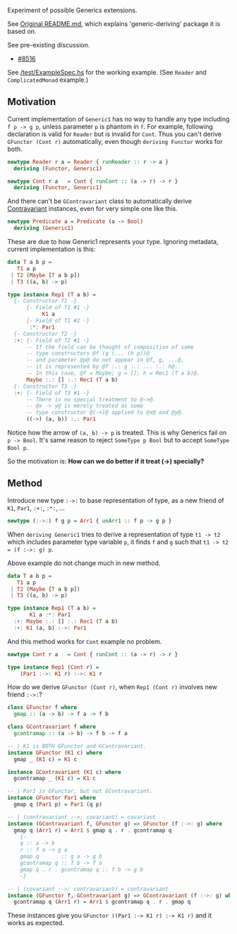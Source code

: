 Experiment of possible Generics extensions.

See [Original README.md](https://github.com/viercc/generic-deriving/blob/experiment-generic-arr/README-original.md),
which explains 'generic-deriving' package it is based on.

See pre-existing discussion.

 * [#8516](https://ghc.haskell.org/trac/ghc/ticket/8516)

See [/test/ExampleSpec.hs](https://github.com/viercc/generic-deriving/blob/experiment-generic-arr/tests/ExampleSpec.hs)
for the working example. (See `Reader` and `ComplicatedMonad` example.)

## Motivation

Current implementation of `Generic1` has no way to handle
any type including `f p -> g p`, unless parameter `p` is phantom in
`f`. For example, following declaration is valid for `Reader` but
is invalid for `Cont`. Thus you can't derive `GFunctor (Cont r)`
automatically, even though `deriving Functor` works for both.

```haskell
newtype Reader r a = Reader { runReader :: r -> a }
  deriving (Functor, Generic1)

newtype Cont r a   = Cont { runCont :: (a -> r) -> r }
  deriving (Functor, Generic1)
```

And there can't be `GContravariant` class to automatically
derive [Contravariant](https://hackage.haskell.org/package/contravariant)
instances, even for very simple one like this.

```haskell
newtype Predicate a = Predicate (a -> Bool)
  deriving (Generic1)
```

These are due to how Generic1 represents your type.
Ignoring metadata, current implementation is this:

```haskell
data T a b p =
   T1 a p
 | T2 (Maybe [T a b p])
 | T3 ((a, b) -> p)

type instance Rep1 (T a b) =
  {- Constructor T1 -}
      {- Field of T1 #1 -}
           K1 a
      {- Field of T1 #2 -}
       :*: Par1
  {- Constructor T2 -}
  :+: {- Field of T2 #1 -}
      -- If the field can be thought of composition of some
      -- type constructors @f (g (... (h p))@
      -- and parameter @p@ do not appear in @f, g, ...@,
      -- it is represented by @f :.: g :.: ... :.: h@.
      -- In this case, @f = Maybe; g = []; h = Rec1 (T a b)@.
      Maybe :.: [] :.: Rec1 (T a b)
  {- Constructor T3 -}
  :+: {- Field of T3 #1 -}
      -- There is no special treatment to @->@.
      -- @x -> y@ is merely treated as some
      -- type constructor @(->)@ applied to @x@ and @y@.
      ((->) (a, b)) :.: Par1
```

Notice how the arrow of `(a, b) -> p` is treated. This is why
Generics fail on `p -> Bool`. It's same reason to reject
`SomeType p Bool` but to accept `SomeType Bool p`.

So the motivation is: **How can we do better if it treat (->)
specially?**

## Method

Introduce new type `:->:` to base representation of type,
as a new friend of `K1`, `Par1`, `:+:`, `:*:`, ...

```haskell
newtype (:->:) f g p = Arr1 { unArr1 :: f p -> g p }
```

When `deriving Generic1` tries to derive a representation of type `t1 -> t2`
which includes parameter type variable `p`,
it finds `f` and `g` such that `t1 -> t2 = (f :->: g) p`.

Above example do not change much in new method.


```haskell
data T a b p =
   T1 a p
 | T2 (Maybe [T a b p])
 | T3 ((a, b) -> p)

type instance Rep1 (T a b) =
       K1 a :*: Par1
  :+: Maybe :.: [] :.: Rec1 (T a b)
  :+: K1 (a, b) :->: Par1
```

And this method works for `Cont` example no problem.

```haskell
newtype Cont r a   = Cont { runCont :: (a -> r) -> r }

type instance Rep1 (Cont r) =
    (Par1 :->: K1 r) :->: K1 r
```

How do we derive `GFunctor (Cont r)`,
when `Rep1 (Cont r)` involves new friend `:->:`?

```haskell
class GFunctor f where
  gmap :: (a -> b) -> f a -> f b

class GContravariant f where
  gcontramap :: (a -> b) -> f b -> f a

-- | K1 is BOTH GFunctor and GContravariant.
instance GFunctor (K1 c) where
  gmap _ (K1 c) = K1 c

instance GContravariant (K1 c) where
  gcontramap _ (K1 c) = K1 c

-- | Par1 is GFunctor, but not GContravariant.
instance GFunctor Par1 where
  gmap q (Par1 p) = Par1 (q p)

-- | (contravariant :->: covariant) = covariant
instance (GContravariant f, GFunctor g) => GFunctor (f :->: g) where
  gmap q (Arr1 r) = Arr1 $ gmap q . r . gcontramap q
    {-
    q :: a -> b
    r :: f a -> g a
    gmap q       :: g a -> g b
    gcontramap q :: f b -> f a
    gmap q . r . gcontramap q :: f b -> g b
    -}

-- | (covariant :->: contravariant) = contravariant
instance (GFunctor f, GContravariant g) => GContravariant (f :->: g) where
  gcontramap q (Arr1 r) = Arr1 $ gcontramap q . r . gmap q
```

These instances give you `GFunctor ((Par1 :-> K1 r) :-> K1 r)` and it works as expected.


